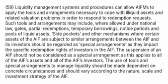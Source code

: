 (59) Liquidity management systems and procedures can allow AIFMs to apply the tools and arrangements necessary to cope with illiquid assets and related valuation problems in order to respond to redemption requests. Such tools and arrangements may include, where allowed under national law, gates, partial redemptions, temporary borrowings, notice periods and pools of liquid assets. ‘Side pockets’ and other mechanisms where certain assets of the AIF are subject to similar arrangements between the AIF and its investors should be regarded as ‘special arrangements’ as they impact the specific redemption rights of investors in the AIF. The suspension of an AIF should not be considered as a special arrangement as this applies to all of the AIF’s assets and all of the AIF’s investors. The use of tools and special arrangements to manage liquidity should be made dependent on concrete circumstances and should vary according to the nature, scale and investment strategy of the AIF.